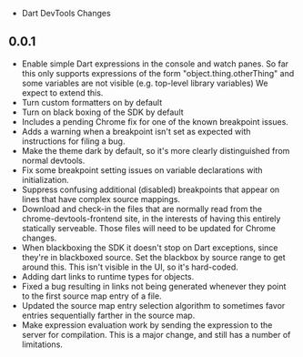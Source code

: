 * Dart DevTools Changes

## 0.0.1
 * Enable simple Dart expressions in the console and watch panes. So far this
   only supports expressions of the form "object.thing.otherThing" and some
   variables are not visible (e.g. top-level library variables) We expect to
   extend this.
 * Turn custom formatters on by default
 * Turn on black boxing of the SDK by default
 * Includes a pending Chrome fix for one of the known breakpoint issues.
 * Adds a warning when a breakpoint isn't set as expected with instructions for
   filing a bug.
 * Make the theme dark by default, so it's more clearly distinguished from
   normal devtools.
 * Fix some breakpoint setting issues on variable declarations with
   initialization.
 * Suppress confusing additional (disabled) breakpoints that appear on lines
   that have complex source mappings.
 * Download and check-in the files that are normally read from the
   chrome-devtools-frontend site, in the interests of having this entirely
   statically serveable. Those files will need to be updated for Chrome changes.
 * When blackboxing the SDK it doesn't stop on Dart exceptions, since they're in
   blackboxed source. Set the blackbox by source range to get around this. This
   isn't visible in the UI, so it's hard-coded.
 * Adding dart links to runtime types for objects.
 * Fixed a bug resulting in links not being generated whenever they point to the
   first source map entry of a file.
 * Updated the source map entry selection algorithm to sometimes favor entries
   sequentially farther in the source map.
 * Make expression evaluation work by sending the expression to the server for
   compilation. This is a major change, and still has a number of limitations.
